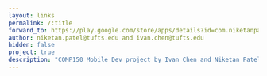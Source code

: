 ```yaml
---
layout: links
permalink: /:title
forward_to: https://play.google.com/store/apps/details?id=com.niketanpatel.mcandroid
author: niketan.patel@tufts.edu and ivan.chen@tufts.edu
hidden: false
project: true
description: "COMP150 Mobile Dev project by Ivan Chen and Niketan Patel. Source: https://github.com/niketanpatel/flippr-android"
---
```

